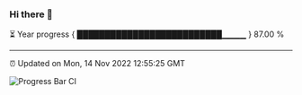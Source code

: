 ### Hi there 👋

⏳ Year progress { ██████████████████████████▁▁▁▁ } 87.00 %

---

⏰ Updated on Mon, 14 Nov 2022 12:55:25 GMT

![Progress Bar CI](https://github.com/ZhaoGui/ZhaoGui/workflows/Progress%20Bar%20CI/badge.svg)
